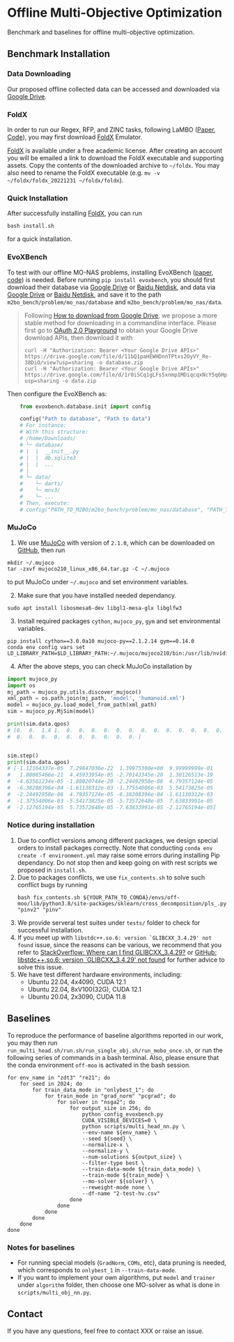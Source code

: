 # Offline Multi-Objective Optimization

Benchmark and baselines for offline multi-objective optimization.



## Benchmark Installation

### Data Downloading

Our proposed offline collected data can be accessed and downloaded via [Google Drive](https://drive.google.com/drive/folders/1SvU-p4Q5KAjPlHrDJ0VGiU2Te_v9g3rT?usp=drive_link).

### FoldX

In order to run our Regex, RFP, and ZINC tasks, following LaMBO ([Paper](https://arxiv.org/abs/2203.12742), [Code](https://github.com/samuelstanton/lambo)), you may first download [FoldX](https://foldxsuite.crg.eu/academic-license-info) Emulator.

[FoldX](https://foldxsuite.crg.eu/academic-license-info) is available under a free academic license. After creating an account you will be emailed a link to download the FoldX executable and supporting assets. Copy the contents of the downloaded archive to ``~/foldx``. You may also need to rename the FoldX executable (e.g. ``mv -v ~/foldx/foldx_20221231 ~/foldx/foldx``).

### Quick Installation

After successfully installing [FoldX](https://foldxsuite.crg.eu/academic-license-info), you can run 
```shell
bash install.sh
```
for a quick installation.

### EvoXBench

To test with our offline MO-NAS problems, installing EvoXBench ([paper](https://arxiv.org/abs/2208.04321), [code](https://github.com/EMI-Group/evoxbench)) is needed. Before running ``pip install evoxbench``, you should first download their database via [Google Drive](https://drive.google.com/file/d/11bQ1paHEWHDnnTPtxs2OyVY_Re-38DiO/view?usp=sharing) or [Baidu Netdisk](https://pan.baidu.com/s/1PwWloA543-81O-GFkA7GKg), and data via [Google Drive](https://drive.google.com/file/d/1r0iSCq1gLFs5xnmp1MDiqcqxNcY5q6Hp/view?usp=sharing) or [Baidu Netdisk](https://pan.baidu.com/s/17dUpiIosSCZoSgKXwSBlVg), and save it to the path ``m2bo_bench/problem/mo_nas/database`` and ``m2bo_bench/problem/mo_nas/data``.
>  Following [How to download from Google Drive](https://www.quora.com/How-do-I-download-a-very-large-file-from-Google-Drive/answer/Shane-F-Carr), we propose a more stable method for downloading in a commandline interface. Please first go to [OAuth 2.0 Playground](https://developers.google.com/oauthplayground/) to obtain your Google Drive download APIs, then download it with
> ```shell
> curl -H "Authorization: Bearer <Your Google Drive APIs>" https://drive.google.com/file/d/11bQ1paHEWHDnnTPtxs2OyVY_Re-38DiO/view?usp=sharing -o database.zip
> curl -H "Authorization: Bearer <Your Google Drive APIs>" https://drive.google.com/file/d/1r0iSCq1gLFs5xnmp1MDiqcqxNcY5q6Hp/view?usp=sharing -o data.zip
> ```
Then configure the EvoXBench as:
```python
    from evoxbench.database.init import config

    config("Path to database", "Path to data")
    # For instance:
    # With this structure:
    # /home/Downloads/
    # └─ database/
    # |  |  __init__.py
    # |  |  db.sqlite3
    # |  |  ...
    # |
    # └─ data/
    #    └─ darts/
    #    └─ mnv3/
    #    └─ ...
    # Then, execute:
    # config("PATH_TO_M2BO/m2bo_bench/problem/mo_nas/database", "PATH_TO_M2BO/m2bo_bench/problem/mo_nas/data")
```

### MuJoCo 
1. We use [MuJoCo](https://github.com/google-deepmind/mujoco) with version of ``2.1.0``, which can be downloaded on [GitHub](https://github.com/google-deepmind/mujoco/releases/download/2.1.0/mujoco210-linux-x86_64.tar.gz), then run
```shell
mkdir ~/.mujoco
tar -zxvf mujoco210_linux_x86_64.tar.gz -C ~/.mujoco
```
to put MuJoCo under ``~/.mujoco`` and set environment variables. 

2. Make sure that you have installed needed dependancy.
```shell
sudo apt install libosmesa6-dev libgl1-mesa-glx libglfw3
```

3. Install required packages ``cython``, ``mujoco_py``, ``gym`` and set environmental variables.
```shell
pip install cython==3.0.0a10 mujoco-py==2.1.2.14 gym==0.14.0
conda env config vars set LD_LIBRARY_PATH=$LD_LIBRARY_PATH:~/.mujoco/mujoco210/bin:/usr/lib/nvidia
```

4. After the above steps, you can check MuJoCo installation by 
```python
import mujoco_py
import os
mj_path = mujoco_py.utils.discover_mujoco()
xml_path = os.path.join(mj_path, 'model', 'humanoid.xml')
model = mujoco_py.load_model_from_path(xml_path)
sim = mujoco_py.MjSim(model)

print(sim.data.qpos)
# [0.  0.  1.4 1.  0.  0.  0.  0.  0.  0.  0.  0.  0.  0.  0.  0.  0.  0.
#  0.  0.  0.  0.  0.  0.  0.  0.  0.  0. ]


sim.step()
print(sim.data.qpos)
# [-1.12164337e-05  7.29847036e-22  1.39975300e+00  9.99999999e-01
#   1.80085466e-21  4.45933954e-05 -2.70143345e-20  1.30126513e-19
#  -4.63561234e-05 -1.88020744e-20 -2.24492958e-06  4.79357124e-05
#  -6.38208396e-04 -1.61130312e-03 -1.37554006e-03  5.54173825e-05
#  -2.24492958e-06  4.79357124e-05 -6.38208396e-04 -1.61130312e-03
#  -1.37554006e-03 -5.54173825e-05 -5.73572648e-05  7.63833991e-05
#  -2.12765194e-05  5.73572648e-05 -7.63833991e-05 -2.12765194e-05]
```


### Notice during installation

1. Due to conflict versions among different packages, we design special orders to install packages correctly. Note that conducting ``conda env create -f environment.yml`` may raise some errors during installing Pip dependancy. Do not stop then and keep going on with rest scripts we proposed in ``install.sh``.
2. Due to packages conflicts, we use ``fix_contents.sh`` to solve such conflict bugs by running
    ```shell
    bash fix_contents.sh ${YOUR_PATH_TO_CONDA}/envs/off-moo/lib/python3.8/site-packages/sklearn/cross_decomposition/pls_.py "pinv2" "pinv"
    ```
3. We provide serveral test suites under ``tests/`` folder to check for successful installation.
4. If you meet up with ``libstdc++.so.6: version `GLIBCXX_3.4.29' not found`` issue, since the reasons can be various, we recommend that you refer to [StackOverflow: Where can I find GLIBCXX_3.4.29?](https://stackoverflow.com/questions/65349875/where-can-i-find-glibcxx-3-4-29) or [GitHub: libstdc++.so.6: version `GLIBCXX_3.4.29' not found](https://github.com/pybind/pybind11/discussions/3453) for further advice to solve this issue.
5. We have test different hardware environments, including:
    - Ubuntu 22.04, 4x4090, CUDA 12.1
    - Ubuntu 22.04, 8xV100(32G), CUDA 12.1
    - Ubuntu 20.04, 2x3090, CUDA 11.8



## Baselines

To reproduce the performance of baseline algorithms reported in our work, you may then run ``run_multi_head.sh/run.sh/run_single_obj.sh/run_mobo_once.sh``, or run the following series of commands in a bash terminal. Also, please ensure that the conda environment ``off-moo`` is activated in the bash session.
```shell
for env_name in "zdt3" "re21"; do
    for seed in 2024; do
        for train_data_mode in "onlybest_1"; do
            for train_mode in "grad_norm" "pcgrad"; do
                for solver in "nsga2"; do
                    for output_size in 256; do 
                        python config_evoxbench.py
                        CUDA_VISIBLE_DEVICES=0 \
                        python scripts/multi_head_nn.py \
                        --env-name ${env_name} \
                        --seed ${seed} \
                        --normalize-x \
                        --normalize-y \
                        --num-solutions ${output_size} \
                        --filter-type best \
                        --train-data-mode ${train_data_mode} \
                        --train-mode ${train_mode} \
                        --mo-solver ${solver} \
                        --reweight-mode none \
                        --df-name "2-test-hv.csv"
                    done
                done
            done
        done
    done
done
```

### Notes for baselines
- For running special models (``GradNorm``, ``COMs``, etc), data pruning is needed, which corresponds to ``onlybest_1`` in ``--train-data-mode``.
- If you want to implement your own algorithms, put ``model`` and ``trainer`` under ``algorithm`` folder, then choose one MO-solver as what is done in ``scripts/multi_obj_nn.py``.

## Contact 
If you have any questions, feel free to contact XXX or raise an issue.